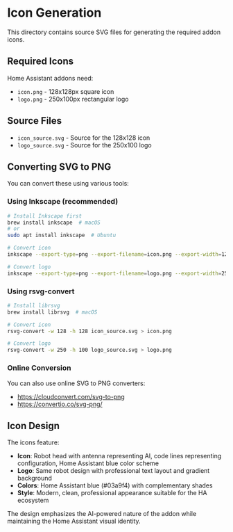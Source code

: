 # Icon Generation

This directory contains source SVG files for generating the required addon icons.

## Required Icons

Home Assistant addons need:
- `icon.png` - 128x128px square icon 
- `logo.png` - 250x100px rectangular logo

## Source Files

- `icon_source.svg` - Source for the 128x128 icon
- `logo_source.svg` - Source for the 250x100 logo

## Converting SVG to PNG

You can convert these using various tools:

### Using Inkscape (recommended)
```bash
# Install Inkscape first
brew install inkscape  # macOS
# or
sudo apt install inkscape  # Ubuntu

# Convert icon
inkscape --export-type=png --export-filename=icon.png --export-width=128 --export-height=128 icon_source.svg

# Convert logo  
inkscape --export-type=png --export-filename=logo.png --export-width=250 --export-height=100 logo_source.svg
```

### Using rsvg-convert
```bash
# Install librsvg
brew install librsvg  # macOS

# Convert icon
rsvg-convert -w 128 -h 128 icon_source.svg > icon.png

# Convert logo
rsvg-convert -w 250 -h 100 logo_source.svg > logo.png
```

### Online Conversion
You can also use online SVG to PNG converters:
- https://cloudconvert.com/svg-to-png
- https://convertio.co/svg-png/

## Icon Design

The icons feature:
- **Icon**: Robot head with antenna representing AI, code lines representing configuration, Home Assistant blue color scheme
- **Logo**: Same robot design with professional text layout and gradient background
- **Colors**: Home Assistant blue (#03a9f4) with complementary shades
- **Style**: Modern, clean, professional appearance suitable for the HA ecosystem

The design emphasizes the AI-powered nature of the addon while maintaining the Home Assistant visual identity.